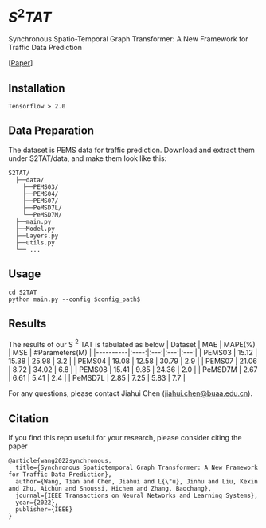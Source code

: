 # $S^2TAT$
Synchronous Spatio-Temporal Graph Transformer: A New Framework for Traffic Data Prediction

[[Paper](https://ieeexplore.ieee.org/abstract/document/9770130)]

## Installation
```
Tensorflow > 2.0
```

## Data Preparation
The dataset is PEMS data for traffic prediction. Download and extract them under S2TAT/data, and make them look like this:
```
S2TAT/
  ├──data/
    ├──PEMS03/
    ├──PEMS04/
    ├──PEMS07/
    ├──PeMSD7L/
    └──PeMSD7M/
  ├──main.py
  ├──Model.py
  ├──Layers.py
  ├──utils.py
  └── ...
```

## Usage
```
cd S2TAT
python main.py --config $config_path$
```

## Results
The results of our S $^2$ TAT is tabulated as below
| Dataset | MAE | MAPE(%) | MSE | #Parameters(M)  |
|----------|:----:|:---:|:---:|:---:|
|  PEMS03 | 15.12 | 15.38  | 25.98 | 3.2  |
|  PEMS04 | 19.08 | 12.58  | 30.79  | 2.9  |
|  PEMS07 | 21.06 | 8.72  | 34.02  | 6.8  |
|  PEMS08 | 15.41 | 9.85  | 24.36  | 2.0  |
|  PeMSD7M | 2.67 | 6.61 | 5.41 | 2.4  |
|  PeMSD7L | 2.85 | 7.25 | 5.83  | 7.7  |

For any questions, please contact Jiahui Chen (jiahui.chen@buaa.edu.cn).

## Citation
If you find this repo useful for your research, please consider citing the paper
```
@article{wang2022synchronous,
  title={Synchronous Spatiotemporal Graph Transformer: A New Framework for Traffic Data Prediction},
  author={Wang, Tian and Chen, Jiahui and L{\"u}, Jinhu and Liu, Kexin and Zhu, Aichun and Snoussi, Hichem and Zhang, Baochang},
  journal={IEEE Transactions on Neural Networks and Learning Systems},
  year={2022},
  publisher={IEEE}
}
```
